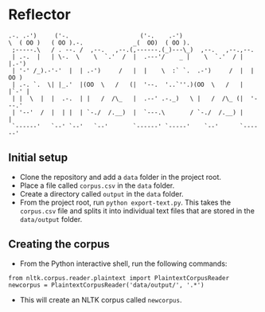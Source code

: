 Reflector
=========

    .-. .-')     ('-.                    ('-.    .-')                          
    \  ( OO )   ( OO ).-.              _(  OO)  ( OO ).                        
     ;-----.\   / . --. /  ,--.   ,--.(,------.(_)---\_)  ,--.   ,--.,--.      
     | .-.  |   | \-.  \    \  `.'  /  |  .---'/    _ |    \  `.'  / |  |.-')  
     | '-' /_).-'-'  |  | .-')     /   |  |    \  :` `.  .-')     /  |  | OO ) 
     | .-. `.  \| |_.'  |(OO  \   /   (|  '--.  '..`''.)(OO  \   /   |  |`-' | 
     | |  \  |  |  .-.  | |   /  /\_   |  .--' .-._)   \ |   /  /\_ (|  '---.' 
     | '--'  /  |  | |  | `-./  /.__)  |  `---.\       / `-./  /.__) |      |  
     `------'   `--' `--'   `--'       `------' `-----'    `--'      `------'  

Initial setup
-------------
* Clone the repository and add a ``data`` folder in the project root.
* Place a file called ``corpus.csv`` in the ``data`` folder.
* Create a directory called ``output`` in the ``data`` folder.
* From the project root, run ``python export-text.py``. This takes the ``corpus.csv`` file and splits it into individual text files that are stored in the ``data/output`` folder.

Creating the corpus
-------------------
* From the Python interactive shell, run the following commands:
```
from nltk.corpus.reader.plaintext import PlaintextCorpusReader
newcorpus = PlaintextCorpusReader('data/output/', '.*')
```
* This will create an NLTK corpus called ``newcorpus``.
